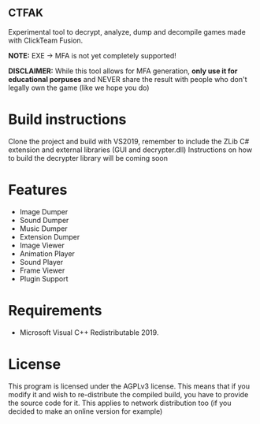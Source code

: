 ## CTFAK

Experimental tool to decrypt, analyze, dump and decompile games made with ClickTeam Fusion.

**NOTE:** EXE -> MFA is not yet completely supported!

**DISCLAIMER:** While this tool allows for MFA generation, **only use it for educational porpuses** and NEVER share the result with people who don't legally own the game (like we hope you do)

# Build instructions

Clone the project and build with VS2019, remember to include the ZLib C# extension and external libraries (GUI and decrypter.dll)
Instructions on how to build the decrypter library will be coming soon

# Features

* Image Dumper<br/>
* Sound Dumper<br/>
* Music Dumper<br/>
* Extension Dumper<br/>
* Image Viewer<br/>
* Animation Player<br/>
* Sound Player<br/>
* Frame Viewer<br/>
* Plugin Support

# Requirements

* Microsoft Visual C++ Redistributable 2019.


# License

This program is licensed under the AGPLv3 license. This means that if you modify it and wish to re-distribute the compiled build, you have to provide the source code for it. This applies to network distribution too (if you decided to make an online version for example)

